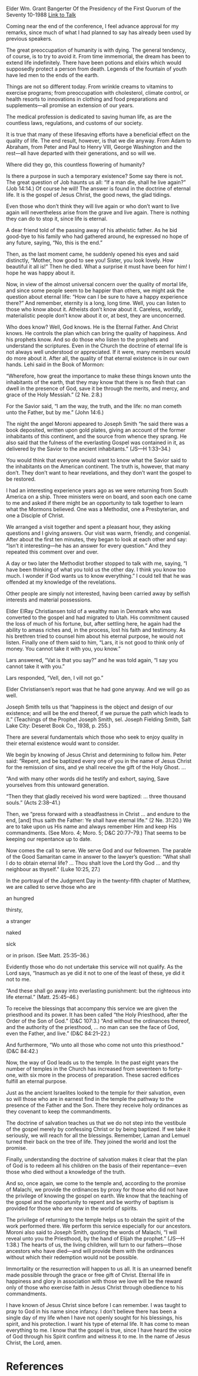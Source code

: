 Elder Wm. Grant Bangerter
Of the Presidency of the First Quorum of the Seventy
10-1988
[Link to Talk](https://www.churchofjesuschrist.org/study/general-conference/1988/10/the-quality-of-eternal-life?lang=eng)

Coming near the end of the conference, I feel advance approval for my remarks, since much of what I had planned to say has already been used by previous speakers.

The great preoccupation of humanity is with dying. The general tendency, of course, is to try to avoid it. From time immemorial, the dream has been to extend life indefinitely. There have been potions and elixirs which would supposedly protect a person from death. Legends of the fountain of youth have led men to the ends of the earth.

Things are not so different today. From wrinkle creams to vitamins to exercise programs; from preoccupation with cholesterol, climate control, or health resorts to innovations in clothing and food preparations and supplements—all promise an extension of our years.

The medical profession is dedicated to saving human life, as are the countless laws, regulations, and customs of our society.

It is true that many of these lifesaving efforts have a beneficial effect on the quality of life. The end result, however, is that we die anyway. From Adam to Abraham, from Peter and Paul to Henry VIII, George Washington and the rest—all have departed with their generations, and so will we.

Where did they go, this countless flowering of humanity?

Is there a purpose in such a temporary existence? Some say there is not. The great question of Job haunts us all: “If a man die, shall he live again?” (Job 14:14.) Of course he will! The answer is found in the doctrine of eternal life. It is the gospel of Jesus Christ, the good news, the glad tidings.

Even those who don’t think they will live again or who don’t want to live again will nevertheless arise from the grave and live again. There is nothing they can do to stop it, since life is eternal.

A dear friend told of the passing away of his atheistic father. As he bid good-bye to his family who had gathered around, he expressed no hope of any future, saying, “No, this is the end.”

Then, as the last moment came, he suddenly opened his eyes and said distinctly, “Mother, how good to see you! Sister, you look lovely. How beautiful it all is!” Then he died. What a surprise it must have been for him! I hope he was happy about it.

Now, in view of the almost universal concern over the quality of mortal life, and since some people seem to be happier than others, we might ask the question about eternal life: “How can I be sure to have a happy experience there?” And remember, eternity is a long, long time. Well, you can listen to those who know about it. Atheists don’t know about it. Careless, worldly, materialistic people don’t know about it or, at best, they are unconcerned.

Who does know? Well, God knows. He is the Eternal Father. And Christ knows. He controls the plan which can bring the quality of happiness. And his prophets know. And so do those who listen to the prophets and understand the scriptures. Even in the Church the doctrine of eternal life is not always well understood or appreciated. If it were, many members would do more about it. After all, the quality of that eternal existence is in our own hands. Lehi said in the Book of Mormon:

“Wherefore, how great the importance to make these things known unto the inhabitants of the earth, that they may know that there is no flesh that can dwell in the presence of God, save it be through the merits, and mercy, and grace of the Holy Messiah.” (2 Ne. 2:8.)

For the Savior said, “I am the way, the truth, and the life: no man cometh unto the Father, but by me.” (John 14:6.)

The night the angel Moroni appeared to Joseph Smith “he said there was a book deposited, written upon gold plates, giving an account of the former inhabitants of this continent, and the source from whence they sprang. He also said that the fulness of the everlasting Gospel was contained in it, as delivered by the Savior to the ancient inhabitants.” (JS—H 1:33–34.)

You would think that everyone would want to know what the Savior said to the inhabitants on the American continent. The truth is, however, that many don’t. They don’t want to hear revelations, and they don’t want the gospel to be restored.

I had an interesting experience years ago as we were returning from South America on a ship. Three ministers were on board, and soon each one came to me and asked if there might be an opportunity to talk together to learn what the Mormons believed. One was a Methodist, one a Presbyterian, and one a Disciple of Christ.

We arranged a visit together and spent a pleasant hour, they asking questions and I giving answers. Our visit was warm, friendly, and congenial. After about the first ten minutes, they began to look at each other and say: “Isn’t it interesting—he has an answer for every question.” And they repeated this comment over and over.

A day or two later the Methodist brother stopped to talk with me, saying, “I have been thinking of what you told us the other day. I think you know too much. I wonder if God wants us to know everything.” I could tell that he was offended at my knowledge of the revelations.

Other people are simply not interested, having been carried away by selfish interests and material possessions.

Elder ElRay Christiansen told of a wealthy man in Denmark who was converted to the gospel and had migrated to Utah. His commitment caused the loss of much of his fortune, but, after settling here, he again had the ability to amass riches and, in the process, lost his faith and testimony. As his brethren tried to counsel him about his eternal purpose, he would not listen. Finally one of them said to him, “Lars, it is not good to think only of money. You cannot take it with you, you know.”

Lars answered, “Vat is that you say?” and he was told again, “I say you cannot take it with you.”

Lars responded, “Vell, den, I vill not go.”

Elder Christiansen’s report was that he had gone anyway. And we will go as well.

Joseph Smith tells us that “happiness is the object and design of our existence; and will be the end thereof, if we pursue the path which leads to it.” (Teachings of the Prophet Joseph Smith, sel. Joseph Fielding Smith, Salt Lake City: Deseret Book Co., 1938, p. 255.)

There are several fundamentals which those who seek to enjoy quality in their eternal existence would want to consider.

We begin by knowing of Jesus Christ and determining to follow him. Peter said: “Repent, and be baptized every one of you in the name of Jesus Christ for the remission of sins, and ye shall receive the gift of the Holy Ghost. …

“And with many other words did he testify and exhort, saying, Save yourselves from this untoward generation.

“Then they that gladly received his word were baptized: … three thousand souls.” (Acts 2:38–41.)

Then, we “press forward with a steadfastness in Christ … and endure to the end, [and] thus saith the Father: Ye shall have eternal life.” (2 Ne. 31:20.) We are to take upon us His name and always remember Him and keep His commandments. (See Moro. 4; Moro. 5; D&C 20:77–79.) That seems to be keeping our repentance up to date.

Now comes the call to serve. We serve God and our fellowmen. The parable of the Good Samaritan came in answer to the lawyer’s question: “What shall I do to obtain eternal life? … Thou shalt love the Lord thy God … and thy neighbour as thyself.” (Luke 10:25, 27.)

In the portrayal of the Judgment Day in the twenty-fifth chapter of Matthew, we are called to serve those who are





an hungred





thirsty,





a stranger





naked





sick





or in prison. (See Matt. 25:35–36.)





Evidently those who do not undertake this service will not qualify. As the Lord says, “Inasmuch as ye did it not to one of the least of these, ye did it not to me.

“And these shall go away into everlasting punishment: but the righteous into life eternal.” (Matt. 25:45–46.)

To receive the blessings that accompany this service we are given the priesthood and its power. It has been called “the Holy Priesthood, after the Order of the Son of God.” (D&C 107:3.) “And without the ordinances thereof, and the authority of the priesthood, … no man can see the face of God, even the Father, and live.” (D&C 84:21–22.)

And furthermore, “Wo unto all those who come not unto this priesthood.” (D&C 84:42.)

Now, the way of God leads us to the temple. In the past eight years the number of temples in the Church has increased from seventeen to forty-one, with six more in the process of preparation. These sacred edifices fulfill an eternal purpose.

Just as the ancient Israelites looked to the temple for their salvation, even so will those who are in earnest find in the temple the pathway to the presence of the Father and the Son. There they receive holy ordinances as they covenant to keep the commandments.

The doctrine of salvation teaches us that we do not step into the vestibule of the gospel merely by confessing Christ or by being baptized. If we take it seriously, we will reach for all the blessings. Remember, Laman and Lemuel turned their back on the tree of life. They joined the world and lost the promise.

Finally, understanding the doctrine of salvation makes it clear that the plan of God is to redeem all his children on the basis of their repentance—even those who died without a knowledge of the truth.

And so, once again, we come to the temple and, according to the promise of Malachi, we provide the ordinances by proxy for those who did not have the privilege of knowing the gospel on earth. We know that the teaching of the gospel and the opportunity to repent and be worthy of baptism is provided for those who are now in the world of spirits.

The privilege of returning to the temple helps us to obtain the spirit of the work performed there. We perform this service especially for our ancestors. Moroni also said to Joseph Smith, quoting the words of Malachi, “I will reveal unto you the Priesthood, by the hand of Elijah the prophet.” (JS—H 1:38.) The hearts of us, the living children, will turn to our fathers—those ancestors who have died—and will provide them with the ordinances without which their redemption would not be possible.

Immortality or the resurrection will happen to us all. It is an unearned benefit made possible through the grace or free gift of Christ. Eternal life in happiness and glory in association with those we love will be the reward only of those who exercise faith in Jesus Christ through obedience to his commandments.

I have known of Jesus Christ since before I can remember. I was taught to pray to God in his name since infancy. I don’t believe there has been a single day of my life when I have not openly sought for his blessings, his spirit, and his protection. I want his type of eternal life. It has come to mean everything to me. I know that the gospel is true, since I have heard the voice of God through his Spirit confirm and witness it to me. In the name of Jesus Christ, the Lord, amen.

# References
